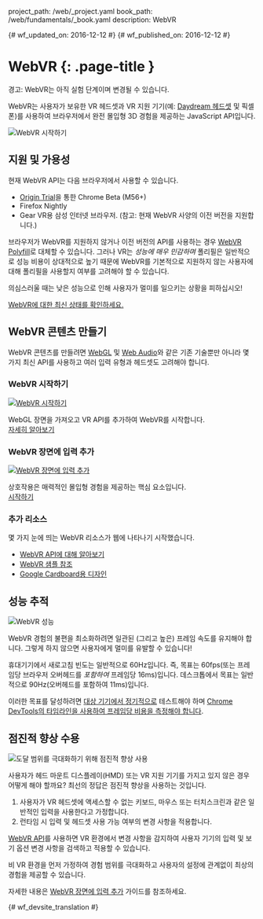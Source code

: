 project_path: /web/_project.yaml
book_path: /web/fundamentals/_book.yaml
description: WebVR

{# wf_updated_on: 2016-12-12 #}
{# wf_published_on: 2016-12-12 #}

# WebVR {: .page-title }

경고: WebVR는 아직 실험 단계이며 변경될 수 있습니다.

WebVR는 사용자가 보유한 VR 헤드셋과 VR 지원 기기(예: [Daydream 헤드셋](https://vr.google.com/daydream/) 및 픽셀폰)를 사용하여 브라우저에서 완전 몰입형 3D 경험을 제공하는 JavaScript API입니다.

<img src="img/getting-started-with-webvr.jpg" alt="WebVR 시작하기" />

## 지원 및 가용성

현재 WebVR API는 다음 브라우저에서 사용할 수 있습니다.

* [Origin Trial](https://github.com/jpchase/OriginTrials/blob/gh-pages/developer-guide.md)을 통한 Chrome Beta (M56+)
* Firefox Nightly
* Gear VR용 삼성 인터넷 브라우저. (참고: 현재 WebVR 사양의 이전 버전을 지원합니다.)

브라우저가 WebVR를 지원하지 않거나 이전 버전의 API를 사용하는 경우 [WebVR Polyfill](https://github.com/googlevr/webvr-polyfill)로 대체할 수 있습니다. 그러나 VR는 *성능에 매우 민감하며* 폴리필은 일반적으로 성능 비용이 상대적으로 높기 때문에 WebVR를 기본적으로 지원하지 않는 사용자에 대해 폴리필을 사용할지 여부를 고려해야 할 수 있습니다.

의심스러울 때는 낮은 성능으로 인해 사용자가 멀미를 일으키는 상황을 피하십시오!

[WebVR에 대한 최신 상태를 확인하세요.](./status/)

## WebVR 콘텐츠 만들기

WebVR 콘텐츠를 만들려면 [WebGL](https://developer.mozilla.org/en-US/docs/Web/API/WebGL_API/Tutorial) 및 [Web Audio](https://developer.mozilla.org/en-US/docs/Web/API/Web_Audio_API)와 같은 기존 기술뿐만 아니라 몇 가지 최신 API를 사용하고 여러 입력 유형과 헤드셋도 고려해야 합니다.

<div class="attempt-left">
  <h3>WebVR 시작하기</h3>
  <a href="./getting-started-with-webvr/">
    <img src="img/getting-started-with-webvr.jpg" alt="WebVR 시작하기" />
  </a>
  <p>
    WebGL 장면을 가져오고 VR API를 추가하여 WebVR를 시작합니다.<br>
    <a href="./getting-started-with-webvr/">자세히 알아보기</a>
  </p>
</div>
<div class="attempt-right">
  <h3>WebVR 장면에 입력 추가</h3>
  <a href="./adding-input-to-a-webvr-scene/">
    <img src="img/adding-input-to-a-webvr-scene.jpg" alt="WebVR 장면에 입력 추가" />
  </a>
  <p>
    상호작용은 매력적인 몰입형 경험을 제공하는 핵심 요소입니다.<br>
    <a href="./adding-input-to-a-webvr-scene/">시작하기</a>
  </p>
</div>

<div class="clearfix"></div>

### 추가 리소스

몇 가지 눈에 띄는 WebVR 리소스가 웹에 나타나기 시작했습니다.

* [WebVR API에 대해 알아보기](https://developer.mozilla.org/en-US/docs/Web/API/WebVR_API)
* [WebVR 샘플 참조](https://webvr.info/samples/)
* [Google Cardboard용 디자인](https://www.google.com/design/spec-vr/designing-for-google-cardboard/a-new-dimension.html)

## 성능 추적

<img src="img/oce.png" class="attempt-right" alt="WebVR 성능" />

WebVR 경험의 불편을 최소화하려면 일관된 (그리고 높은) 프레임 속도를 유지해야 합니다. 그렇게 하지 않으면 사용자에게 멀미를 유발할 수 있습니다!

휴대기기에서 새로고침 빈도는 일반적으로 60Hz입니다. 즉, 목표는 60fps(또는 프레임당 브라우저 오버헤드를 *포함하여* 프레임당 16ms)입니다. 데스크톱에서 목표는 일반적으로 90Hz(오버헤드를 포함하여 11ms)입니다.

이러한 목표를 달성하려면 [대상 기기에서 정기적으로](/web/tools/chrome-devtools/remote-debugging/) 테스트해야 하며 [Chrome DevTools의 타임라인을 사용하여 프레임당 비용을 측정해야 합니다](/web/tools/chrome-devtools/evaluate-performance/timeline-tool).

## 점진적 향상 수용

<img src="img/touch-input.png" class="attempt-right" alt="도달 범위를 극대화하기 위해 점진적 향상 사용" />

사용자가 헤드 마운트 디스플레이(HMD) 또는 VR 지원 기기를 가지고 있지 않은 경우 어떻게 해야 할까요? 최선의 정답은 점진적 향상을 사용하는 것입니다.

1. 사용자가 VR 헤드셋에 액세스할 수 없는 키보드, 마우스 또는 터치스크린과 같은 일반적인 입력을 사용한다고 가정합니다.
2. 런타임 시 입력 및 헤드셋 사용 가능 여부의 변경 사항을 적용합니다.

[WebVR API](https://developer.mozilla.org/en-US/docs/Web/API/WebVR_API)를 사용하면 VR 환경에서 변경 사항을 감지하여 사용자 기기의 입력 및 보기 옵션 변경 사항을 검색하고 적용할 수 있습니다.

비 VR 환경을 먼저 가정하여 경험 범위를 극대화하고 사용자의 설정에 관계없이 최상의 경험을 제공할 수 있습니다.

자세한 내용은 [WebVR 장면에 입력 추가](./adding-input-to-a-webvr-scene/) 가이드를 참조하세요.


{# wf_devsite_translation #}
